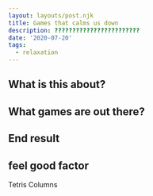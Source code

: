 ```yaml
---
layout: layouts/post.njk
title: Games that calms us down
description: ????????????????????????
date: '2020-07-20'
tags:
  - relaxation
---
```


## What is this about?

## What games are out there?

## End result

## feel good factor

Tetris
Columns
